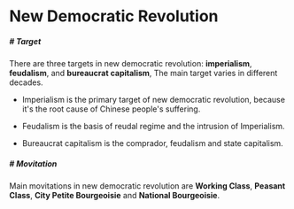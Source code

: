 # New Democratic Revolution



##### # Target

There are three targets in new democratic revolution: **imperialism**, **feudalism**, and **bureaucrat capitalism**, The main target varies in different decades.

- Imperialism is the primary target of new democratic revolution, because it's the root cause of Chinese people's suffering.

- Feudalism is the basis of reudal regime and the intrusion of Imperialism.

- Bureaucrat capitalism is the comprador, feudalism and state capitalism.



##### # Movitation

Main movitations in new democratic revolution are **Working Class**, **Peasant Class**, **City Petite Bourgeoisie** and **National Bourgeoisie**.


